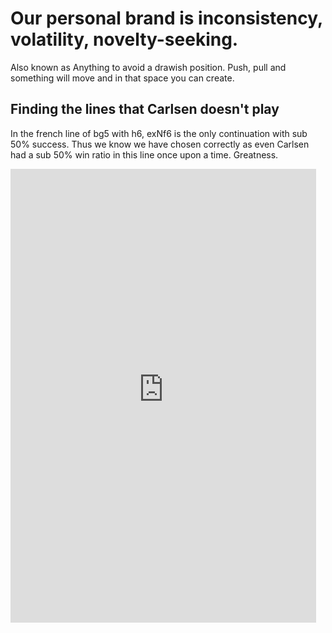 # Our personal brand is inconsistency, volatility, novelty-seeking.

Also known as Anything to avoid a drawish position.
Push, pull and something will move and in that space you can create.

## Finding the lines that Carlsen doesn't play

In the french line of bg5 with h6, exNf6 is the only continuation with sub 50% success. Thus we know we have chosen correctly as even Carlsen had a sub 50% win ratio in this line once upon a time. Greatness.



<div class="intrinsic-container">
  <iframe height='726' width='489' frameborder='0' scrolling='no' marginheight='0' marginwidth='0' src='http://pgn4web-board.casaschi.net/?am=g&amp;d=3000&amp;ss=40&amp;ps=d&amp;pf=d&amp;lcs=W_iH&amp;dcs=MHW2&amp;bbcs=$$$$&amp;hm=s&amp;hcs=RKim&amp;bd=h&amp;hd=j&amp;md=f&amp;tm=0&amp;fhcs=$$$$&amp;fhs=16&amp;fmcs=$$$$&amp;fccs=v71$&amp;hmcs=RKim&amp;fms=16&amp;fcs=m&amp;cd=i&amp;bcs=____&amp;fp=0&amp;hl=f&amp;fh=726&amp;fw=489&amp;pe=77$zlax9RvfEG8ovpM739pNgYVM739pNmuAVJT39pNmXX5Hh01BHz4AVvs$wilhVgZKNI$wila$0'>your web browser and/or your host do not support iframes as required to display the chessboard</iframe>
</div>